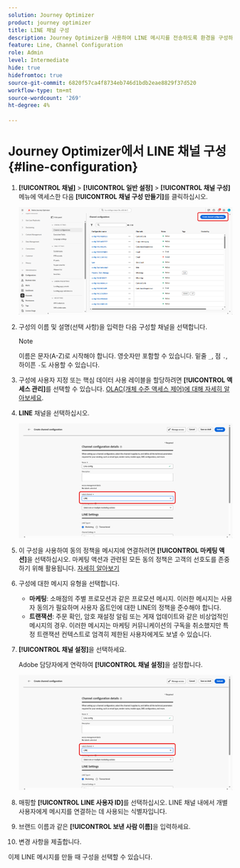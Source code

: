 ```yaml
---
solution: Journey Optimizer
product: journey optimizer
title: LINE 채널 구성
description: Journey Optimizer을 사용하여 LINE 메시지를 전송하도록 환경을 구성하는 방법 알아보기
feature: Line, Channel Configuration
role: Admin
level: Intermediate
hide: true
hidefromtoc: true
source-git-commit: 6820f57ca4f8734eb746d1bdb2eae8829f37d520
workflow-type: tm+mt
source-wordcount: '269'
ht-degree: 4%

---
```


# Journey Optimizer에서 LINE 채널 구성 {#line-configuration}

1. **[!UICONTROL 채널]** > **[!UICONTROL 일반 설정]** > **[!UICONTROL 채널 구성]** 메뉴에 액세스한 다음 **[!UICONTROL 채널 구성 만들기]**&#x200B;를 클릭하십시오.

   ![](assets/line-config-1.png)

1. 구성의 이름 및 설명(선택 사항)을 입력한 다음 구성할 채널을 선택합니다.

   >[!NOTE]
   >
   > 이름은 문자(A-Z)로 시작해야 합니다. 영숫자만 포함할 수 있습니다. 밑줄 `_`, 점 `.`, 하이픈 `-`도 사용할 수 있습니다.

1. 구성에 사용자 지정 또는 핵심 데이터 사용 레이블을 할당하려면 **[!UICONTROL 액세스 관리]**&#x200B;를 선택할 수 있습니다. [OLAC(개체 수준 액세스 제어)에 대해 자세히 알아보세요](../administration/object-based-access.md).

1. **LINE** 채널을 선택하십시오.

   ![](assets/line-config-2.png)

1. 이 구성을 사용하여 동의 정책을 메시지에 연결하려면 **[!UICONTROL 마케팅 액션]**&#x200B;을 선택하십시오. 마케팅 액션과 관련된 모든 동의 정책은 고객의 선호도를 존중하기 위해 활용됩니다. [자세히 알아보기](../action/consent.md#surface-marketing-actions)

1. 구성에 대한 메시지 유형을 선택합니다.

   * **마케팅**: 소매점의 주별 프로모션과 같은 프로모션 메시지. 이러한 메시지는 사용자 동의가 필요하며 사용자 옵트인에 대한 LINE의 정책을 준수해야 합니다.
   * **트랜잭션**: 주문 확인, 암호 재설정 알림 또는 게재 업데이트와 같은 비상업적인 메시지의 경우. 이러한 메시지는 마케팅 커뮤니케이션의 구독을 취소했지만 특정 트랜잭션 컨텍스트로 엄격히 제한된 사용자에게도 보낼 수 있습니다.

1. **[!UICONTROL 채널 설정]**&#x200B;을 선택하세요.

   Adobe 담당자에게 연락하여 **[!UICONTROL 채널 설정]**&#x200B;을 설정합니다.

   ![](assets/line-config-2.png)

1. 매핑할 **[!UICONTROL LINE 사용자 ID]**&#x200B;를 선택하십시오. LINE 채널 내에서 개별 사용자에게 메시지를 연결하는 데 사용되는 식별자입니다.

1. 브랜드 이름과 같은 **[!UICONTROL 보낸 사람 이름]**&#x200B;을 입력하세요.

1. 변경 사항을 제출합니다.

이제 LINE 메시지를 만들 때 구성을 선택할 수 있습니다.
